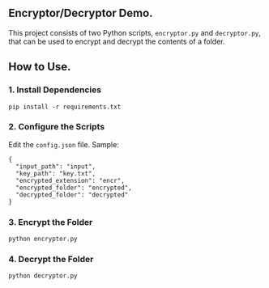 ## Encryptor/Decryptor Demo.
This project consists of two Python scripts, `encryptor.py` and `decryptor.py`, that can be used to encrypt and decrypt the contents of a folder.

## How to Use.
### 1. Install Dependencies
  
    pip install -r requirements.txt

### 2. Configure the Scripts
Edit the `config.json` file. Sample:
  
    {
      "input_path": "input",
      "key_path": "key.txt",
      "encrypted_extension": "encr",
      "encrypted_folder": "encrypted",
      "decrypted_folder": "decrypted"    
    }

### 3. Encrypt the Folder

    python encryptor.py

### 4. Decrypt the Folder

    python decryptor.py
